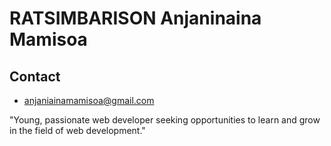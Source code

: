 # RATSIMBARISON Anjaninaina Mamisoa
## Contact
* anjaniainamamisoa@gmail.com

"Young, passionate web developer seeking opportunities to learn and grow in the field of web development."
